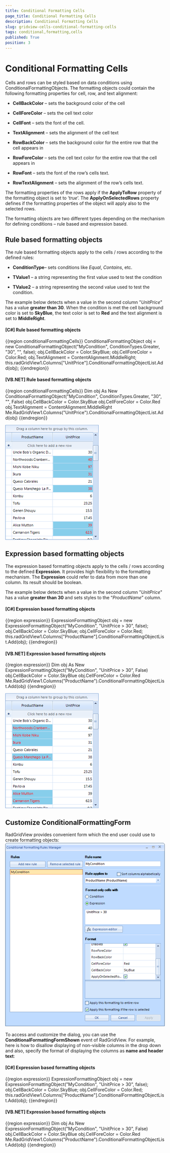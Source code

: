 ```yaml
---
title: Conditional Formatting Cells
page_title: Conditional Formatting Cells
description: Conditional Formatting Cells
slug: gridview-cells-conditional-formatting-cells
tags: conditional,formatting,cells
published: True
position: 3
---
```


# Conditional Formatting Cells



Cells and rows can be styled based on data conditions using ConditionalFormattingObjects.
        The formatting objects could contain the following formatting properties for cell, row, and text alignment:
      

* __CellBackColor__  – sets the background color of the cell
          

* __CellForeColor__  – sets the cell text color
          

* __CellFont__ – sets the font of the cell.
          

* __TextAlignment__ – sets the alignment of the cell text
          

* __RowBackColor__ – sets the background color for the entire row that the cell appears in
          

* __RowForeColor__ – sets the cell text  color for the entire row that the cell appears in
          

* __RowFont__ – sets the font of the row’s cells text.
          

* __RowTextAlignment__ – sets the alignment of the row’s cells text.
          

The formatting properties of the rows apply if the __ApplyToRow__ property
        of the formatting object is set to ‘*true*’.
        The __ApplyOnSelectedRows__ property defines if the formatting properties
        of the object will apply also to the selected rows.
      

The formatting objects are two different types depending on the mechanism for defining conditions
        – rule based and expression based.
      

## Rule based formatting objects

The rule based formatting objects apply to the cells / rows according to the defined rules:

* __ConditionType__– sets conditions like *Equal*,
              *Contains*, etc.
            

* __TValue1__ – a string representing the first value used to test the condition
            

* __TValue2__ – a string representing the second value used to test the condition.
            

The example below detects when a value in the second column
          "*UnitPrice*" has a value __greater than 30__.
          When the condition is met the cell background color is set to __SkyBlue__,
          the text color is set to __Red__ and the text alignment is set to
          __MiddleRight__.
        

#### __[C#] Rule based formatting objects__

{{region conditionalFormattingCells}}
	            ConditionalFormattingObject obj = new ConditionalFormattingObject("MyCondition", ConditionTypes.Greater, "30", "", false);
	            obj.CellBackColor = Color.SkyBlue;
	            obj.CellForeColor = Color.Red;
	            obj.TextAlignment = ContentAlignment.MiddleRight;
	            this.radGridView1.Columns["UnitPrice"].ConditionalFormattingObjectList.Add(obj);
	{{endregion}}



#### __[VB.NET] Rule based formatting objects__

{{region conditionalFormattingCells}}
	        Dim obj As New ConditionalFormattingObject("MyCondition", ConditionTypes.Greater, "30", "", False)
	        obj.CellBackColor = Color.SkyBlue
	        obj.CellForeColor = Color.Red
	        obj.TextAlignment = ContentAlignment.MiddleRight
	        Me.RadGridView1.Columns("UnitPrice").ConditionalFormattingObjectList.Add(obj)
	{{endregion}}

![gridview-cells-conditional-formatting-cells 001](images/gridview-cells-conditional-formatting-cells001.png)

## Expression based formatting objects

The expression based formatting objects apply to the cells / rows according to the
          defined __Expression__. It provides high flexibility to the
          formatting mechanism. The __Expression__ could refer to data
          from more than one column. Its result should be boolean.
        

The example below detects when a value in the second column "*UnitPrice*"
          has a value __greater than 30__ and sets styles to the “*ProductName*” column.
        

#### __[C#] Expression based formatting objects__

{{region expression}}
	            ExpressionFormattingObject obj = new ExpressionFormattingObject("MyCondition", "UnitPrice > 30", false);
	            obj.CellBackColor = Color.SkyBlue;
	            obj.CellForeColor = Color.Red;
	            this.radGridView1.Columns["ProductName"].ConditionalFormattingObjectList.Add(obj);
	{{endregion}}



#### __[VB.NET] Expression based formatting objects__

{{region expression}}
	        Dim obj As New ExpressionFormattingObject("MyCondition", "UnitPrice > 30", False)
	        obj.CellBackColor = Color.SkyBlue
	        obj.CellForeColor = Color.Red
	        Me.RadGridView1.Columns("ProductName").ConditionalFormattingObjectList.Add(obj)
	{{endregion}}

![gridview-cells-conditional-formatting-cells 002](images/gridview-cells-conditional-formatting-cells002.png)

## Customize ConditionalFormattingForm

RadGridView provides convenient form which the end user could use to create formatting objects:![gridview-cells-conditional-formatting-cells 003](images/gridview-cells-conditional-formatting-cells003.png)

To access and customize the dialog, you can use the  __ConditionalFormattingFormShown__ event of RadGridView. For example, here is
          how to disallow displaying of non-visible columns in the drop down and also, specify the format of displaying the columns as  __name and header text__:
        

#### __[C#] Expression based formatting objects__

{{region expression}}
	            ExpressionFormattingObject obj = new ExpressionFormattingObject("MyCondition", "UnitPrice > 30", false);
	            obj.CellBackColor = Color.SkyBlue;
	            obj.CellForeColor = Color.Red;
	            this.radGridView1.Columns["ProductName"].ConditionalFormattingObjectList.Add(obj);
	{{endregion}}



#### __[VB.NET] Expression based formatting objects__

{{region expression}}
	        Dim obj As New ExpressionFormattingObject("MyCondition", "UnitPrice > 30", False)
	        obj.CellBackColor = Color.SkyBlue
	        obj.CellForeColor = Color.Red
	        Me.RadGridView1.Columns("ProductName").ConditionalFormattingObjectList.Add(obj)
	{{endregion}}


